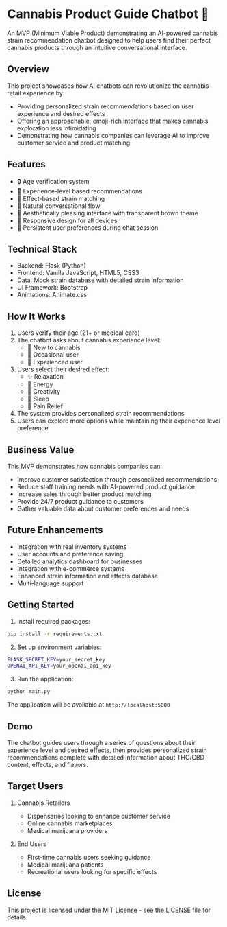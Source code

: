 # Cannabis Product Guide Chatbot 🌿

An MVP (Minimum Viable Product) demonstrating an AI-powered cannabis strain recommendation chatbot designed to help users find their perfect cannabis products through an intuitive conversational interface.

## Overview

This project showcases how AI chatbots can revolutionize the cannabis retail experience by:
- Providing personalized strain recommendations based on user experience and desired effects
- Offering an approachable, emoji-rich interface that makes cannabis exploration less intimidating
- Demonstrating how cannabis companies can leverage AI to improve customer service and product matching

## Features

- 🔒 Age verification system
- 👤 Experience-level based recommendations
- 🎯 Effect-based strain matching
- 💬 Natural conversational flow
- 🎨 Aesthetically pleasing interface with transparent brown theme
- 📱 Responsive design for all devices
- 🔄 Persistent user preferences during chat session

## Technical Stack

- Backend: Flask (Python)
- Frontend: Vanilla JavaScript, HTML5, CSS3
- Data: Mock strain database with detailed strain information
- UI Framework: Bootstrap
- Animations: Animate.css

## How It Works

1. Users verify their age (21+ or medical card)
2. The chatbot asks about cannabis experience level:
   - 🌱 New to cannabis
   - 🌿 Occasional user
   - 🍃 Experienced user
3. Users select their desired effect:
   - ✨ Relaxation
   - 💫 Energy
   - 🎨 Creativity
   - 🌙 Sleep
   - 💪 Pain Relief
4. The system provides personalized strain recommendations
5. Users can explore more options while maintaining their experience level preference

## Business Value

This MVP demonstrates how cannabis companies can:
- Improve customer satisfaction through personalized recommendations
- Reduce staff training needs with AI-powered product guidance
- Increase sales through better product matching
- Provide 24/7 product guidance to customers
- Gather valuable data about customer preferences and needs

## Future Enhancements

- Integration with real inventory systems
- User accounts and preference saving
- Detailed analytics dashboard for businesses
- Integration with e-commerce systems
- Enhanced strain information and effects database
- Multi-language support

## Getting Started

1. Install required packages:
```bash
pip install -r requirements.txt
```

2. Set up environment variables:
```bash
FLASK_SECRET_KEY=your_secret_key
OPENAI_API_KEY=your_openai_api_key
```

3. Run the application:
```bash
python main.py
```

The application will be available at `http://localhost:5000`

## Demo

The chatbot guides users through a series of questions about their experience level and desired effects, then provides personalized strain recommendations complete with detailed information about THC/CBD content, effects, and flavors.

## Target Users

1. Cannabis Retailers
   - Dispensaries looking to enhance customer service
   - Online cannabis marketplaces
   - Medical marijuana providers

2. End Users
   - First-time cannabis users seeking guidance
   - Medical marijuana patients
   - Recreational users looking for specific effects

## License

This project is licensed under the MIT License - see the LICENSE file for details.

